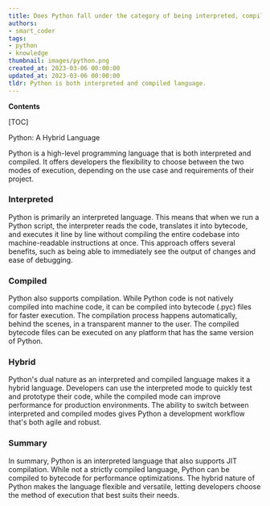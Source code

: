 ```yaml
---
title: Does Python fall under the category of being interpreted, compiled, or a combination of both?
authors:
- smart_coder
tags:
- python
- knowledge
thumbnail: images/python.png
created_at: 2023-03-06 00:00:00
updated_at: 2023-03-06 00:00:00
tldr: Python is both interpreted and compiled language.
---
```


**Contents**

[TOC]

Python: A Hybrid Language

Python is a high-level programming language that is both interpreted and compiled. It offers developers the flexibility to choose between the two modes of execution, depending on the use case and requirements of their project. 

### Interpreted

Python is primarily an interpreted language. This means that when we run a Python script, the interpreter reads the code, translates it into bytecode, and executes it line by line without compiling the entire codebase into machine-readable instructions at once. This approach offers several benefits, such as being able to immediately see the output of changes and ease of debugging. 

### Compiled

Python also supports compilation. While Python code is not natively compiled into machine code, it can be compiled into bytecode (.pyc) files for faster execution. The compilation process happens automatically, behind the scenes, in a transparent manner to the user. The compiled bytecode files can be executed on any platform that has the same version of Python. 

### Hybrid

Python's dual nature as an interpreted and compiled language makes it a hybrid language. Developers can use the interpreted mode to quickly test and prototype their code, while the compiled mode can improve performance for production environments. The ability to switch between interpreted and compiled modes gives Python a development workflow that's both agile and robust. 

### Summary

In summary, Python is an interpreted language that also supports JIT compilation. While not a strictly compiled language, Python can be compiled to bytecode for performance optimizations. The hybrid nature of Python makes the language flexible and versatile, letting developers choose the method of execution that best suits their needs.
